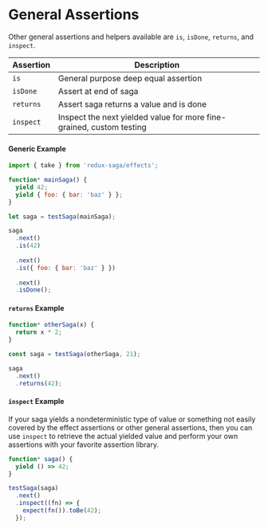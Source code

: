 # General Assertions

Other general assertions and helpers available are `is`, `isDone`, `returns`,
and `inspect`.

| Assertion  | Description                                                          |
| ---------- | -------------------------------------------------------------------- |
| `is`       | General purpose deep equal assertion                                 |
| `isDone`   | Assert at end of saga                                                |
| `returns`  | Assert saga returns a value and is done                              |
| `inspect`  | Inspect the next yielded value for more fine-grained, custom testing |

#### Generic Example

```js
import { take } from 'redux-saga/effects';

function* mainSaga() {
  yield 42;
  yield { foo: { bar: 'baz' } };
}

let saga = testSaga(mainSaga);

saga
  .next()
  .is(42)
  
  .next()
  .is({ foo: { bar: 'baz' } })
  
  .next()
  .isDone();
```

#### `returns` Example

```js
function* otherSaga(x) {
  return x * 2;
}

const saga = testSaga(otherSaga, 21);

saga
  .next()
  .returns(42);
```

#### `inspect` Example

If your saga yields a nondeterministic type of value or something not easily
covered by the effect assertions or other general assertions, then you can use
`inspect` to retrieve the actual yielded value and perform your own assertions
with your favorite assertion library.

```js
function* saga() {
  yield () => 42;
}

testSaga(saga)
  .next()
  .inspect((fn) => {
    expect(fn()).toBe(42);
  });
```
